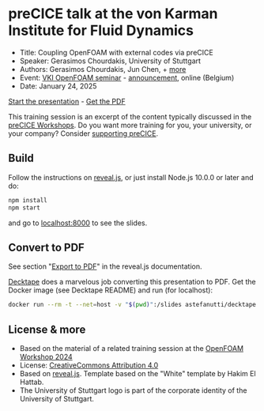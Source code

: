 # preCICE talk at the von Karman Institute for Fluid Dynamics

- Title: Coupling OpenFOAM with external codes via preCICE
- Speaker: Gerasimos Chourdakis, University of Stuttgart
- Authors: Gerasimos Chourdakis, Jun Chen, + [more](https://www.precice.org/about/)
- Event: [VKI OpenFOAM seminar](https://github.com/ofcourse-VKI/ofseminar/tree/master) - [announcement](https://events.vki.ac.be/index.php/von-karman-institute-events-and-lecture-series/free-openfoam-seminar-january-2025-gerasimos-chourdakis), online (Belgium)
- Date: January 24, 2025

[Start the presentation](https://makish.github.io/vki-training/) - [Get the PDF](https://github.com/MakisH/vki-training/blob/master/slides.pdf)

This training session is an excerpt of the content typically discussed in the [preCICE Workshops](https://precice.org/precice-workshop.html). Do you want more training for you, your university, or your company? Consider [supporting preCICE](https://precice.org/community-support-precice).

## Build

Follow the instructions on [reveal.js](https://revealjs.com/installation/), or just install Node.js 10.0.0 or later and do:

```bash
npm install
npm start
```

and go to [localhost:8000](http://localhost:8000/) to see the slides.

## Convert to PDF

See section "[Export to PDF](https://revealjs.com/pdf-export/)" in the reveal.js documentation.

[Decktape](https://github.com/astefanutti/decktape) does a marvelous job converting this presentation to PDF. Get the Docker image (see Decktape README) and run (for localhost):

```bash
docker run --rm -t --net=host -v "$(pwd)":/slides astefanutti/decktape generic --key=" " -p 2000 -s 1920x1440 http://localhost:8000 slides.pdf
```

## License & more

- Based on the material of a related training session at the [OpenFOAM Workshop 2024](https://github.com/MakisH/ofw19-training)
- License: [CreativeCommons Attribution 4.0](https://creativecommons.org/licenses/by/4.0/)
- Based on [reveal.js](https://github.com/hakimel/reveal.js). Template based on the "White" template by Hakim El Hattab.
- The University of Stuttgart logo is part of the corporate identity of the University of Stuttgart.

